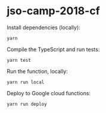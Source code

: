 # jso-camp-2018-cf



Install dependencies (locally):

```
yarn
```

Compile the TypeScript and run tests:

```
yarn test
```

Run the function, locally:

```
yarn run local
```

Deploy to Google cloud functions:

```
yarn run deploy
```
